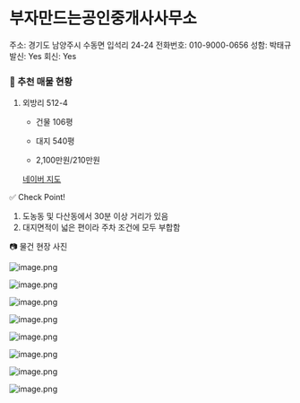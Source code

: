 # 부자만드는공인중개사사무소

주소: 경기도 남양주시 수동면 입석리 24-24
전화번호: 010-9000-0656
성함: 박태규
발신: Yes
회신: Yes

### 📍 추천 매물 현황

1. 외방리 512-4
    
    
    - 건물 106평
    
    - 대지 540평
    
    - 2,100만원/210만원
    
    [네이버 지도](https://naver.me/GDapRzxJ)
    

✅ Check Point!

1. 도농동 및 다산동에서 30분 이상 거리가 있음
2. 대지면적이 넓은 편이라 주차 조건에 모두 부합함

📷 물건 현장 사진

![image.png](image%20134.png)

![image.png](image%20135.png)

![image.png](image%20136.png)

![image.png](image%20137.png)

![image.png](image%20138.png)

![image.png](image%20139.png)

![image.png](image%20140.png)

![image.png](image%20141.png)